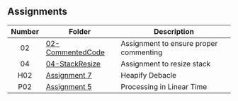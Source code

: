 ## Assignments

| Number | Folder | Description |
| :----: | ------ | ----------- |
|02|<a href="https://github.com/Kyrie-Ma/3013-ALG-Ma/blob/master/Assignments/02-CommentedCode/main.cpp/" >02-CommentedCode| Assignment to ensure proper commenting|
|04|<a href="https://github.com/Kyrie-Ma/3013-ALG-Ma/tree/master/Assignments/04-StackResize/" >04-StackResize|Assignment to resize stack|
|H02|<a href="https://github.com/Kyrie-Ma/3013-ALG-Ma/tree/master/Assignments/H02" >Assignment 7|Heapify Debacle|
|P02|<a href="https://github.com/Kyrie-Ma/3013-ALG-Ma/tree/master/Assignments/P02" >Assignment 5|Processing in Linear Time|

